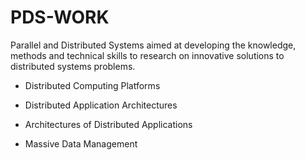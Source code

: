 # PDS-WORK
Parallel and Distributed Systems aimed at developing the knowledge, methods and technical skills to research on innovative solutions to distributed systems problems.

* Distributed Computing Platforms

* Distributed Application Architectures

* Architectures of Distributed Applications

* Massive Data Management
